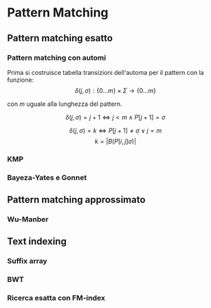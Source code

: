 # Pattern Matching

## Pattern matching esatto

### Pattern matching con automi
Prima si costruisce tabella transizioni dell'automa per il pattern con la funzione:
$$
\delta(j, \sigma) : \{0 \dots m \} \times \Sigma \rightarrow \{0 \dots m \}
$$

con $m$ uguale alla lunghezza del pattern.

$$
\delta(j, \sigma) = j + 1 \iff j < m \land P[j+1] = \sigma
$$


$$
\delta(j, \sigma) = k \iff P[j+1] \neq \sigma \lor j = m 
$$
$$
k = |B(P[i,j] \sigma)|
$$




### KMP

### Bayeza-Yates e Gonnet

## Pattern matching approssimato

### Wu-Manber

## Text indexing

### Suffix array

### BWT

### Ricerca esatta con FM-index

